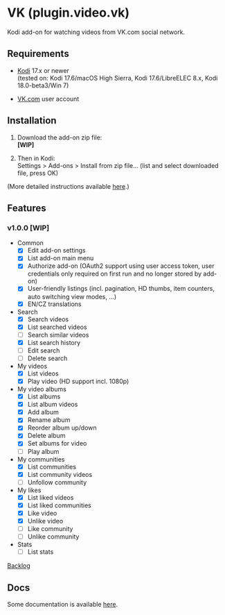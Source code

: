 # VK (plugin.video.vk)

Kodi add-on for watching videos from VK.com social network.

## Requirements

- [Kodi](https://kodi.tv) 17.x or newer<br>
    (tested on: Kodi 17.6/macOS High Sierra, Kodi 17.6/LibreELEC 8.x, Kodi 18.0-beta3/Win 7)

- [VK.com](https://vk.com) user account

## Installation

1. Download the add-on zip file:<br>
    **[WIP]**
    <!--[plugin.video.vk-1.0.0.zip](http://github.com/tommistolercz/plugin.video.vk/archive/plugin.video.vk-1.0.0.zip)-->
    
2. Then in Kodi:<br>
    Settings > Add-ons > Install from zip file... (list and select downloaded file, press OK)
    
(More detailed instructions available [here](https://kodi.wiki/view/HOW-TO:Install_add-ons_from_zip_files).)

## Features

### v1.0.0 **[WIP]**

- Common
    - [x] Edit add-on settings
    - [x] List add-on main menu
    - [x] Authorize add-on (OAuth2 support using user access token, user credentials only required on first run and no longer stored by add-on)
    - [x] User-friendly listings (incl. pagination, HD thumbs, item counters, auto switching view modes, ...)
    - [x] EN/CZ translations    
- Search
    - [x] Search videos
    - [x] List searched videos
    - [ ] Search similar videos
    - [x] List search history
    - [ ] Edit search
    - [ ] Delete search
- My videos
    - [x] List videos
    - [x] Play video (HD support incl. 1080p)
- My video albums
    - [x] List albums
    - [x] List album videos
    - [x] Add album
    - [x] Rename album
    - [x] Reorder album up/down
    - [x] Delete album
    - [x] Set albums for video
    - [ ] Play album
- My communities
    - [x] List communities
    - [x] List community videos
    - [ ] Unfollow community
- My likes
    - [x] List liked videos
    - [x] List liked communities
    - [x] Like video
    - [x] Unlike video
    - [ ] Like community
    - [ ] Unlike community
- Stats
    - [ ] List stats

[Backlog](https://github.com/tommistolercz/plugin.video.vk/milestones/backlog)

## Docs

Some documentation is available [here](./resources/docs/DOCS.md).

